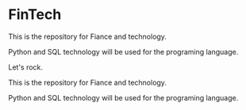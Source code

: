 # FinTech

This is the repository for Fiance and technology.

Python and SQL technology will be used for the programing language.

Let's rock.


This is the repository for Fiance and technology.

Python and SQL technology will be used for the programing language.

